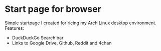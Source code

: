 # Start page for browser

Simple startpage I created for ricing my Arch Linux desktop environment. Features:

* DuckDuckGo Search bar
* Links to Google Drive, Github, Reddit and 4chan
